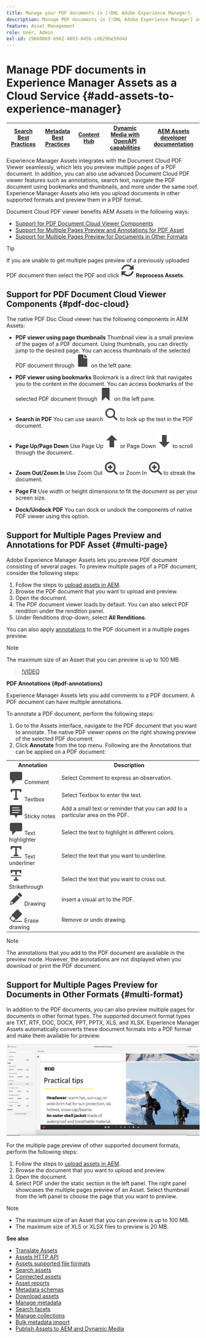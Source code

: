 ```yaml
---
title: Manage your PDF documents in [!DNL Adobe Experience Manager].
description: Manage PDF documents in [!DNL Adobe Experience Manager] as a [!DNL Cloud Service].
feature: Asset Management
role: User, Admin
exl-id: 29660869-6902-4093-845b-cd629be59d4d
---
```

# Manage PDF documents in Experience Manager Assets as a Cloud Service {#add-assets-to-experience-manager}

| [Search Best Practices](/help/assets/search-best-practices.md) |[Metadata Best Practices](/help/assets/metadata-best-practices.md)|[Content Hub](/help/assets/product-overview.md)|[Dynamic Media with OpenAPI capabilities](/help/assets/dynamic-media-open-apis-overview.md)|[AEM Assets developer documentation](https://developer.adobe.com/experience-cloud/experience-manager-apis/)|
| ------------- | --------------------------- |---------|----|-----|

Experience Manager Assets integrates with the Document Cloud PDF Viewer seamlessly, which lets you preview multiple pages of a PDF document. In addition, you can also use advanced Document Cloud PDF viewer features such as annotations, search text, navigate the PDF document using bookmarks and thumbnails, and more under the same roof. Experience Manager Assets also lets you upload documents in other supported formats and preview them in a PDF format.

Document Cloud PDF viewer benefits AEM Assets in the following ways:

* [Support for PDF Document Cloud Viewer Components](#pdf-doc-cloud)
* [Support for Multiple Pages Preview and Annotations for PDF Asset](#multi-page)
* [Support for Multiple Pages Preview for Documents in Other Formats](#multi-format)

>[!TIP]
>
> If you are unable to get multiple pages preview of a previously uploaded PDF document then select the PDF and click ![Reprocess](/help/assets/assets/Reprocess.svg) **Reprocess Assets**.

## Support for PDF Document Cloud Viewer Components {#pdf-doc-cloud}

The native PDF Doc Cloud viewer has the following components in AEM Assets:

* **PDF viewer using page thumbnails** Thumbnail view is a small preview of the pages of a PDF document. Using thumbnails, you can directly jump to the desired page. You can access thumbnails of the selected PDF document through ![thumbnail](/help/assets/assets/thumbnail.svg) on the left pane.

* **PDF viewer using bookmarks** Bookmark is a direct link that navigates you to the content in the document. You can access bookmarks of the selected PDF document through ![bookmark](/help/assets/assets/bookmark.svg) on the left pane.

* **Search in PDF** You can use search ![search](/help/assets/assets/Search.svg) to look up the text in the PDF document.

* **Page Up/Page Down** Use Page Up ![Page Up](/help/assets/assets/ArrowUp.svg) or Page Down ![Page Down](/help/assets/assets/ArrowDown.svg) to scroll through the document.

* **Zoom Out/Zoom In** Use Zoom Out ![Zoom Out](/help/assets/assets/zoomout.svg) or Zoom In ![Zoom In](/help/assets/assets/Zoomin.svg) to streak the document.

* **Page Fit** Use width or height dimensions to fit the document as per your screen size. 

* **Dock/Undock PDF** You can dock or undock the components of native PDF viewer using this option.

## Support for Multiple Pages Preview and Annotations for PDF Asset {#multi-page}

Adobe Experience Manager Assets lets you preview PDF document consisting of several pages. To preview multiple pages of a PDF document, consider the following steps:

1.  Follow the steps to [upload assets in AEM](https://experienceleague.adobe.com/docs/experience-manager-cloud-service/content/assets/manage/add-assets.html?lang=en).
1.  Browse the PDF document that you want to upload and preview.
1.  Open the document.
1.  The PDF document viewer loads by default. You can also select PDF rendition under the rendition panel.
1.  Under Renditions drop-down, select **All Renditions**.

You can also apply [annotations](#pdf-annotations) to the PDF document in a multiple pages preview.

>[!NOTE]
>
> The maximum size of an Asset that you can preview is up to 100 MB.

>[!VIDEO](https://video.tv.adobe.com/v/3409355)

<!--
![Multi-page Preview](/help/assets/assets/multi-page.png)
-->

**PDF Annotations {#pdf-annotations}** 

Experience Manager Assets lets you add comments to a PDF document. A PDF document can have multiple annotations. 

To annotate a PDF document, perform the following steps:

1.  Go to the Assets interface, navigate to the PDF document that you want to annotate. The native PDF viewer opens on the right showing preview of the selected PDF document.
1.  Click **Annotate** from the top menu.
Following are the Annotations that can be applied on a PDF document:

<table>
        <tr>
             <th> Annotation </th>
            <th> Description </th>
        </tr>
        <tr>
           <td> <img src="/help/assets/assets/Comment.svg"> Comment </td>
            <td> Select Comment to express an observation. </td>
        </tr>
        <tr>
            <td> <img src="/help/assets/assets/Text.svg"> Textbox </td>
            <td> Select Textbox to enter the text. </td>
        </tr>
        <tr>
            <td> <img src="/help/assets/assets/Note.svg"> Sticky notes </td>
            <td> Add a small text or reminder that you can add to a particular area on the PDF. </td>
        </tr>
        <tr>
            <td> <img src="/help/assets/assets/Comment.svg"> Text highlighter </td>
            <td> Select the text to highlight in different colors. </td>
        </tr>
        <tr>
            <td> <img src="/help/assets/assets/TextUnderline.svg"> Text underliner </td>
            <td> Select the text that you want to underline. </td>
        </tr>
        <tr>
            <td> <img src="/help/assets/assets/TextStrikethrough.svg"> Strikethrough </td>
            <td> Select the text that you want to cross out. </td>
        </tr>
        <tr>
            <td> <img src="/help/assets/assets/Draw.svg"> Drawing </td>
            <td> Insert a visual art to the PDF. </td>
        </tr>
        <tr>
            <td> <img src="/help/assets/assets/Erase.svg"> Erase drawing </td>
             <td> Remove or undo drawing. </td>
        </tr>
    </table>

>[!NOTE]
>
>The annotations that you add to the PDF document are available in the preview mode. However, the annotations are not displayed when you download or print the PDF document. 

## Support for Multiple Pages Preview for Documents in Other Formats {#multi-format}

In addition to the PDF documents, you can also preview multiple pages for documents in other format types. The supported document format types are TXT, RTF, DOC, DOCX, PPT, PPTX, XLS, and XLSX. Experience Manager Assets automatically converts these document formats into a PDF format and make them available for preview.

![Multi-page Preview of Documents in Other Formats](/help/assets/assets/multi-page-other-formats.png)

For the multiple page preview of other supported document formats, perform the following steps:

1.  Follow the steps to [upload assets in AEM](https://experienceleague.adobe.com/docs/experience-manager-cloud-service/content/assets/manage/add-assets.html?lang=en).
1.  Browse the document that you want to upload and preview.
1.  Open the document.
1.  Select PDF under the static section in the left panel. The right panel showcases the multiple pages preview of an Asset. Select thumbnail from the left panel to choose the page that you want to preview.

>[!NOTE]
>
> * The maximum size of an Asset that you can preview is up to 100 MB.
> * The maximum size of XLS or XLSX files to preview is 20 MB.

**See also**

* [Translate Assets](translate-assets.md)
* [Assets HTTP API](mac-api-assets.md)
* [Assets supported file formats](file-format-support.md)
* [Search assets](search-assets.md)
* [Connected assets](use-assets-across-connected-assets-instances.md)
* [Asset reports](asset-reports.md)
* [Metadata schemas](metadata-schemas.md)
* [Download assets](download-assets-from-aem.md)
* [Manage metadata](manage-metadata.md)
* [Search facets](search-facets.md)
* [Manage collections](manage-collections.md)
* [Bulk metadata import](metadata-import-export.md)
* [Publish Assets to AEM and Dynamic Media](/help/assets/publish-assets-to-aem-and-dm.md)
